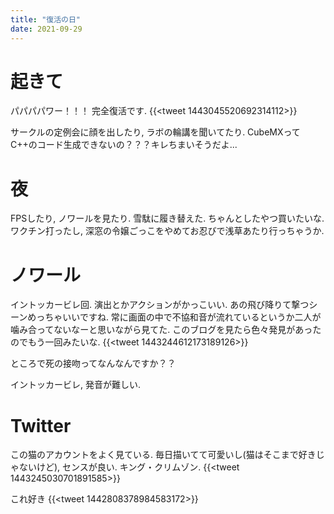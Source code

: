 ```yaml
---
title: "復活の日"
date: 2021-09-29
---
```


# 起きて
パパパパワー！！！
完全復活です. 
{{<tweet 1443045520692314112>}}

サークルの定例会に顔を出したり, ラボの輪講を聞いてたり. CubeMXってC++のコード生成できないの？？？キレちまいそうだよ...

# 夜
FPSしたり, ノワールを見たり. 雪駄に履き替えた. ちゃんとしたやつ買いたいな. ワクチン打ったし, 深窓の令嬢ごっこをやめてお忍びで浅草あたり行っちゃうか.

# ノワール
イントッカービレ回. 演出とかアクションがかっこいい. あの飛び降りて撃つシーンめっちゃいいですね. 常に画面の中で不協和音が流れているというか二人が噛み合ってないなーと思いながら見てた. このブログを見たら色々発見があったのでもう一回みたいな.
{{<tweet 1443244612173189126>}}

ところで死の接吻ってなんなんですか？？

イントッカービレ, 発音が難しい. 

# Twitter
この猫のアカウントをよく見ている. 毎日描いてて可愛いし(猫はそこまで好きじゃないけど), センスが良い. キング・クリムゾン.
{{<tweet 1443245030701891585>}}

これ好き
{{<tweet 1442808378984583172>}}
